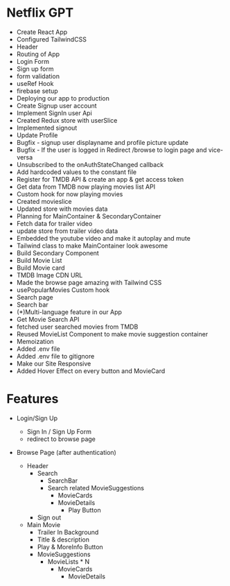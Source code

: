 # Netflix GPT


 - Create React App
 - Configured TailwindCSS
 - Header
 - Routing of App
 - Login Form
 - Sign up form
 - form validation
 - useRef Hook
 - firebase setup
 - Deploying our app to production
 - Create Signup user account
 - Implement SignIn user Api
 - Created Redux store with userSlice
 - Implemented signout
 - Update Profile
 - Bugfix - signup user displayname and profile picture update
 - Bugfix - If the user is logged in Redirect /browse to login page and vice-versa
 - Unsubscribed to the onAuthStateChanged callback
 - Add hardcoded values to the constant file
 - Register for TMDB API & create an app & get access token
 - Get data from TMDB now playing movies list API
 - Custom hook for now playing movies
 - Created movieslice
 - Updated store with movies data
 - Planning for MainContainer & SecondaryContainer 
 - Fetch data for trailer video
 - update store from trailer video data
 - Embedded the youtube video and make it autoplay and mute
 - Tailwind class to make MainContainer look awesome
 - Build Secondary Component
 - Build Movie List
 - Build Movie card
 - TMDB Image CDN URL
 - Made the browse page amazing with Tailwind CSS
 - usePopularMovies Custom hook
 - Search page
 - Search bar
 - (*)Multi-language feature in our App
 - Get Movie Search API
 - fetched user searched movies from TMDB
 - Reused MovieList Component to make movie suggestion container
 - Memoization
 - Added .env file
 - Added .env file to gitignore
 - Make our Site Responsive
 - Added Hover Effect on every button and MovieCard




# Features
 - Login/Sign Up
   - Sign In / Sign Up Form
   - redirect to browse page

 - Browse Page (after authentication)
   - Header
      - Search
        - SearchBar
        - Search related MovieSuggestions
          - MovieCards
           - MovieDetails
             - Play Button
      - Sign out
   - Main Movie
     - Trailer In Background
     - Title & description
     - Play & MoreInfo Button
     - MovieSuggestions
       - MovieLists * N
         - MovieCards
           - MovieDetails

